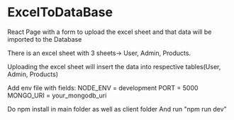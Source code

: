# ExcelToDataBase

React Page with a form to upload the excel sheet and that data will be imported to the Database

There is an excel sheet with 3 sheets-> User, Admin, Products.

Uploading the excel sheet will insert the data into respective tables(User, Admin, Products)


Add env file with fields:
NODE_ENV = development
PORT = 5000
MONGO_URI = your_mongodb_uri

Do npm install in main folder as well as client folder
And run "npm run dev"
